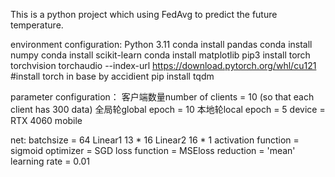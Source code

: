 This is a python project which using FedAvg to predict the future temperature.

environment configuration:
Python 3.11
conda install pandas
conda install numpy
conda install scikit-learn
conda install matplotlib
pip3 install torch torchvision torchaudio --index-url https://download.pytorch.org/whl/cu121 #install torch in base by accidient
pip install tqdm

parameter configuration：
客户端数量number of clients = 10 (so that each client has 300 data)
全局轮global epoch = 10
本地轮local epoch = 5
device = RTX 4060 mobile

net:
batchsize = 64
Linear1 13 * 16
Linear2 16 * 1
activation function = sigmoid
optimizer = SGD
loss function = MSEloss reduction = 'mean'
learning rate = 0.01
